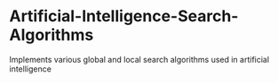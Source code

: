 # Artificial-Intelligence-Search-Algorithms
Implements various global and local search algorithms used in artificial intelligence
